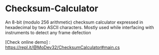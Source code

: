 # Checksum-Calculator
An 8-bit (modulo 256 arithmetic) checksum calculator expressed in hexadecimal by two ASCII characters. Mostly used while interfacing with instruments to detect any frame defection

[Check online demo] : https://repl.it/@MoDev32/ChecksumCalculator#main.cs
